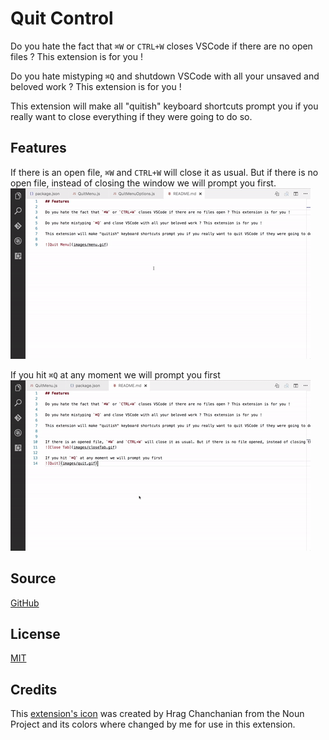 # Quit Control

Do you hate the fact that `⌘W` or `CTRL+W` closes VSCode if there are no open files ? This extension is for you !

Do you hate mistyping `⌘Q` and shutdown VSCode with all your unsaved and beloved work ? This extension is for you !

This extension will make all "quitish" keyboard shortcuts prompt you if you really want to close everything if they were going to do so.

## Features

If there is an open file, `⌘W` and `CTRL+W` will close it as usual. But if there is no open file, instead of closing the window we will prompt you first.
![Close Tab](images/closeTab.gif)

If you hit `⌘Q` at any moment we will prompt you first
![Quit](images/quit.gif)

## Source

[GitHub](https://github.com/artdiniz/quitControlVSCode)

## License

[MIT](https://raw.githubusercontent.com/artdiniz/quitControlVSCode/master/LICENSE)

## Credits

This [extension's icon](https://github.com/artdiniz/quitControlVSCode/blob/master/images/icon.png) was created by Hrag Chanchanian from the Noun Project and its colors where changed by me for use in this extension.